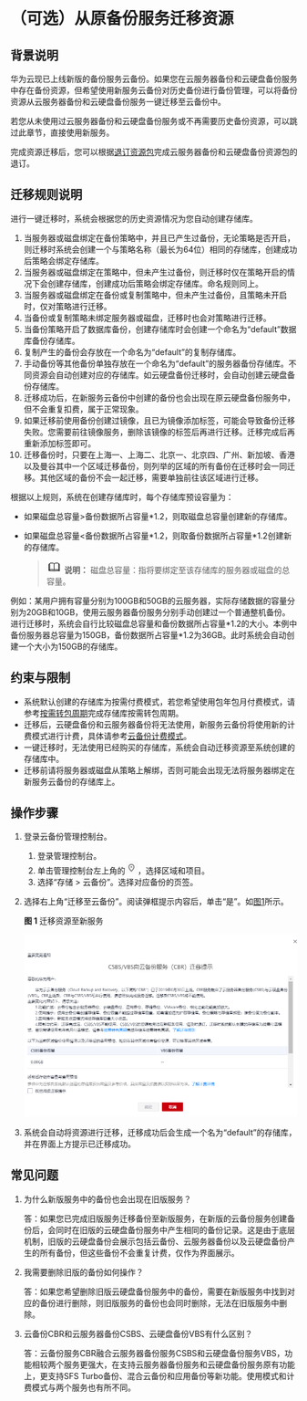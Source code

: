 # （可选）从原备份服务迁移资源<a name="cbr_03_0104"></a>

## 背景说明<a name="section10166104811512"></a>

华为云现已上线新版的备份服务云备份。如果您在云服务器备份和云硬盘备份服务中存在备份资源，但希望使用新服务云备份对历史备份进行备份管理，可以将备份资源从云服务器备份和云硬盘备份服务一键迁移至云备份中。

若您从未使用过云服务器备份和云硬盘备份服务或不再需要历史备份资源，可以跳过此章节，直接使用新服务。

完成资源迁移后，您可以根据[退订资源包](https://support.huaweicloud.com/cbr_faq/cbr_06_0028.html)完成云服务器备份和云硬盘备份资源包的退订。

## 迁移规则说明<a name="section136611613205217"></a>

进行一键迁移时，系统会根据您的历史资源情况为您自动创建存储库。

1.  当服务器或磁盘绑定在备份策略中，并且已产生过备份，无论策略是否开启，则迁移时系统会创建一个与策略名称（最长为64位）相同的存储库，创建成功后策略会绑定存储库。
2.  当服务器或磁盘绑定在策略中，但未产生过备份，则迁移时仅在策略开启的情况下会创建存储库，创建成功后策略会绑定存储库。命名规则同上。
3.  当服务器或磁盘绑定在备份或复制策略中，但未产生过备份，且策略未开启时，仅对策略进行迁移。
4.  当备份或复制策略未绑定服务器或磁盘，迁移时也会对策略进行迁移。
5.  当备份策略开启了数据库备份，创建存储库时会创建一个命名为“default”数据库备份存储库。
6.  复制产生的备份会存放在一个命名为“default”的复制存储库。
7.  手动备份等其他备份单独存放在一个命名为“default”的服务器备份存储库。不同资源会自动创建对应的存储库。如云硬盘备份迁移时，会自动创建云硬盘备份存储库。
8.  迁移成功后，在新服务云备份中创建的备份也会出现在原云硬盘备份服务中，但不会重复扣费，属于正常现象。
9.  如果迁移前使用备份创建过镜像，且已为镜像添加标签，可能会导致备份迁移失败。您需要前往镜像服务，删除该镜像的标签后再进行迁移。迁移完成后再重新添加标签即可。
10. 迁移备份时，只要在上海一、上海二、北京一、北京四、广州、新加坡、香港以及曼谷其中一个区域迁移备份，则列举的区域的所有备份在迁移时会一同迁移。其他区域的备份不会一起迁移，需要单独前往该区域进行迁移。

根据以上规则，系统在创建存储库时，每个存储库预设容量为：

-   如果磁盘总容量\>备份数据所占容量\*1.2，则取磁盘总容量创建新的存储库。
-   如果磁盘总容量<备份数据所占容量\*1.2，则取备份数据所占容量\*1.2创建新的存储库。

    >![](public_sys-resources/icon-note.gif) **说明：** 
    >磁盘总容量：指将要绑定至该存储库的服务器或磁盘的总容量。


例如：某用户拥有容量分别为100GB和50GB的云服务器，实际存储数据的容量分别为20GB和10GB，使用云服务器备份服务分别手动创建过一个普通整机备份。进行迁移时，系统会自行比较磁盘总容量和备份数据所占容量\*1.2的大小。本例中备份服务器总容量为150GB，备份数据所占容量\*1.2为36GB。此时系统会自动创建一个大小为150GB的存储库。

## 约束与限制<a name="section1520702113119"></a>

-   系统默认创建的存储库为按需付费模式，若您希望使用包年包月付费模式，请参考[按需转包周期](按需转包周期.md)完成存储库按需转包周期。
-   迁移后，云硬盘备份和云服务器备份将无法使用，新服务云备份将使用新的计费模式进行计费，具体请参考[云备份计费模式](https://support.huaweicloud.com/cbr_faq/cbr_06_0023.html)。
-   一键迁移时，无法使用已经购买的存储库，系统会自动迁移资源至系统创建的存储库中。
-   迁移前请将服务器或磁盘从策略上解绑，否则可能会出现无法将服务器绑定在新服务云备份的存储库上。

## 操作步骤<a name="section117120569157"></a>

1.  登录云备份管理控制台。
    1.  登录管理控制台。
    2.  单击管理控制台左上角的![](figures/icon-region.png)，选择区域和项目。
    3.  选择“存储 \> 云备份”。选择对应备份的页签。

2.  选择右上角“迁移至云备份”。阅读弹框提示内容后，单击“是”。如[图1](#fig1730015415381)所示。

    **图 1**  迁移资源至新服务<a name="fig1730015415381"></a>  
    

    ![](figures/Snipaste_2021-08-03_17-28-10.png)

3.  系统会自动将资源进行迁移，迁移成功后会生成一个名为“default”的存储库，并在界面上方提示已迁移成功。

## 常见问题<a name="section373951005518"></a>

1.  为什么新版服务中的备份也会出现在旧版服务？

    答：如果您已完成旧版服务迁移备份至新版服务，在新版的云备份服务创建备份后，会同时在旧版的云硬盘备份服务中产生相同的备份记录。这是由于底层机制，旧版的云硬盘备份会展示包括云备份、云服务器备份以及云硬盘备份产生的所有备份，但这些备份不会重复计费，仅作为界面展示。

2.  我需要删除旧版的备份如何操作？

    答：如果您希望删除旧版云硬盘备份服务中的备份，需要在新版服务中找到对应的备份进行删除，则旧版服务的备份也会同时删除，无法在旧版服务中删除。

3.  云备份CBR和云服务器备份CSBS、云硬盘备份VBS有什么区别？

    答：云备份服务CBR融合云服务器备份服务CSBS和云硬盘备份服务VBS，功能相较两个服务更强大，在支持云服务器备份服务和云硬盘备份服务原有功能上，更支持SFS Turbo备份、混合云备份和应用备份等新功能。使用模式和计费模式与两个服务也有所不同。


